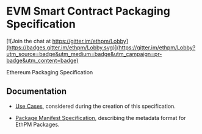 # EVM Smart Contract Packaging Specification

[![Join the chat at https://gitter.im/ethpm/Lobby](https://badges.gitter.im/ethpm/Lobby.svg)](https://gitter.im/ethpm/Lobby?utm_source=badge&utm_medium=badge&utm_campaign=pr-badge&utm_content=badge)

Ethereum Packaging Specification

## Documentation

* [Use Cases](http://ethpm.github.io/ethpm-spec/use-cases.html), considered
  during the creation of this specification.

* [Package Manifest Specification](http://ethpm.github.io/ethpm-spec/package-spec.html),
  describing the metadata format for EthPM Packages.
